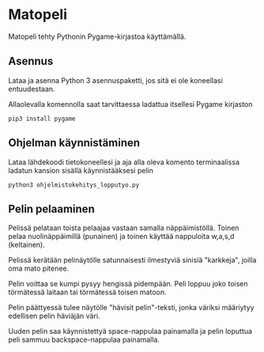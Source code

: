 # Matopeli
Matopeli tehty Pythonin Pygame-kirjastoa käyttämällä.

## Asennus
Lataa ja asenna Python 3 asennuspaketti, jos sitä ei ole koneellasi entuudestaan.

Allaolevalla komennolla saat tarvittaessa ladattua itsellesi Pygame kirjaston
```
pip3 install pygame
```

## Ohjelman käynnistäminen
Lataa lähdekoodi tietokoneellesi ja aja alla oleva komento terminaalissa ladatun kansion sisällä käynnistääksesi pelin
```
python3 ohjelmistokehitys_lopputyo.py
```
## Pelin pelaaminen
Pelissä pelataan toista pelaajaa vastaan samalla näppäimistöllä. Toinen pelaa nuolinäppäimillä (punainen) ja toinen käyttää nappuloita w,a,s,d (keltainen).

Pelissä kerätään pelinäytölle satunnaisesti ilmestyviä sinisiä "karkkeja", joilla oma mato pitenee.

Pelin voittaa se kumpi pysyy hengissä pidempään. Peli loppuu joko toisen törmätessä laitaan tai törmätessä toisen matoon.

Pelin päättyessä tulee näytölle "hävisit pelin"-teksti, jonka väriksi määriytyy edellisen pelin häviäjän väri.

Uuden pelin saa käynnistettyä space-nappulaa painamalla ja pelin loputtua peli sammuu backspace-nappulaa painamalla.